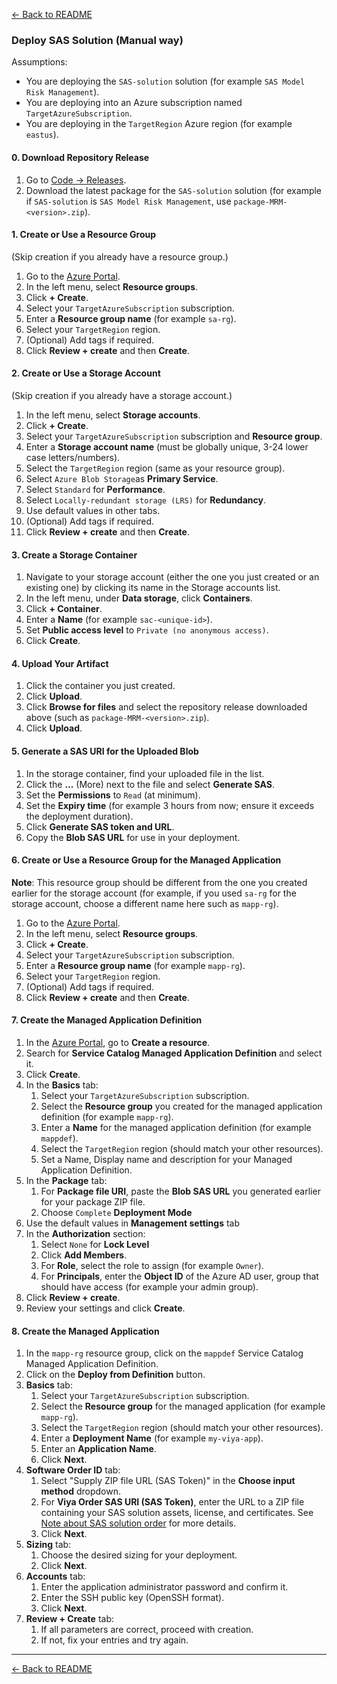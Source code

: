 [← Back to README](../README.md)

### Deploy SAS Solution (Manual way)

Assumptions:

* You are deploying the `SAS-solution` solution (for example `SAS Model Risk Management`).
* You are deploying into an Azure subscription named `TargetAzureSubscription`.
* You are deploying in the `TargetRegion` Azure region (for example `eastus`).

#### 0. Download Repository Release

1. Go to [Code → Releases](https://github.com/sassoftware/viya4-solutions-automation/releases).
2. Download the latest package for the `SAS-solution` solution (for example if `SAS-solution` is `SAS Model Risk Management`, use `package-MRM-<version>.zip`).

#### 1. Create or Use a Resource Group

(Skip creation if you already have a resource group.)

1. Go to the [Azure Portal](https://portal.azure.com).
2. In the left menu, select **Resource groups**.
3. Click **+ Create**.
4. Select your `TargetAzureSubscription` subscription.
5. Enter a **Resource group name** (for example `sa-rg`).
6. Select your `TargetRegion` region.
6. (Optional) Add tags if required.
7. Click **Review + create** and then **Create**.

#### 2. Create or Use a Storage Account

(Skip creation if you already have a storage account.)

1. In the left menu, select **Storage accounts**.
2. Click **+ Create**.
3. Select your `TargetAzureSubscription` subscription and **Resource group**.
4. Enter a **Storage account name** (must be globally unique, 3-24 lower case letters/numbers).
5. Select the `TargetRegion` region (same as your resource group).
6. Select `Azure Blob Storage`as **Primary Service**.
6. Select `Standard` for **Performance**.
7. Select `Locally-redundant storage (LRS)` for **Redundancy**.
8. Use default values in other tabs.
9. (Optional) Add tags if required.
10. Click **Review + create** and then **Create**.

#### 3. Create a Storage Container

1. Navigate to your storage account (either the one you just created or an existing one) by clicking its name in the Storage accounts list.
2. In the left menu, under **Data storage**, click **Containers**.
3. Click **+ Container**.
4. Enter a **Name** (for example `sac-<unique-id>`).
5. Set **Public access level** to `Private (no anonymous access)`.
6. Click **Create**.

#### 4. Upload Your Artifact

1. Click the container you just created.
2. Click **Upload**.
3. Click **Browse for files** and select the repository release downloaded above (such as `package-MRM-<version>.zip`).
4. Click **Upload**.

#### 5. Generate a SAS URI for the Uploaded Blob

1. In the storage container, find your uploaded file in the list.
2. Click the **...** (More) next to the file and select **Generate SAS**.
3. Set the **Permissions** to `Read` (at minimum).
4. Set the **Expiry time** (for example 3 hours from now; ensure it exceeds the deployment duration).
5. Click **Generate SAS token and URL**.
6. Copy the **Blob SAS URL** for use in your deployment.

#### 6. Create or Use a Resource Group for the Managed Application

**Note**: This resource group should be different from the one you created earlier for the storage account (for example, if you used `sa-rg` for the storage account, choose a different name here such as `mapp-rg`).

1. Go to the [Azure Portal](https://portal.azure.com).
2. In the left menu, select **Resource groups**.
3. Click **+ Create**.
4. Select your `TargetAzureSubscription` subscription.
5. Enter a **Resource group name** (for example `mapp-rg`).
6. Select your `TargetRegion` region.
6. (Optional) Add tags if required.
7. Click **Review + create** and then **Create**.

#### 7. Create the Managed Application Definition

1. In the [Azure Portal](https://portal.azure.com), go to **Create a resource**.
2. Search for **Service Catalog Managed Application Definition** and select it.
3. Click **Create**.
4. In the **Basics** tab:
    1. Select your `TargetAzureSubscription` subscription.
    2. Select the **Resource group** you created for the managed application definition (for example `mapp-rg`).
    3. Enter a **Name** for the managed application definition (for example `mappdef`).
    4. Select the `TargetRegion` region (should match your other resources).
    5. Set a Name, Display name and description for your Managed Application Definition.
5. In the **Package** tab:
    1. For **Package file URI**, paste the **Blob SAS URL** you generated earlier for your package ZIP file.
    2. Choose `Complete` **Deployment Mode**
6. Use the default values in **Management settings** tab
7. In the **Authorization** section:
    1. Select `None` for **Lock Level**
    2. Click **Add Members**.
    3. For **Role**, select the role to assign (for example `Owner`).
    4. For **Principals**, enter the **Object ID** of the Azure AD user, group that should have access (for example your admin group).
8. Click **Review + create**.
9. Review your settings and click **Create**.

#### 8. Create the Managed Application

1. In the `mapp-rg` resource group, click on the `mappdef` Service Catalog Managed Application Definition.
2. Click on the **Deploy from Definition** button.
3. **Basics** tab:
   1. Select your `TargetAzureSubscription` subscription.
   2. Select the **Resource group** for the managed application (for example `mapp-rg`).
   3. Select the `TargetRegion` region (should match your other resources).
   4. Enter a **Deployment Name** (for example `my-viya-app`).
   5. Enter an **Application Name**.
   6. Click **Next**.
4. **Software Order ID** tab:
   1. Select "Supply ZIP file URL (SAS Token)" in the **Choose input method** dropdown.
   2. For **Viya Order SAS URI (SAS Token)**, enter the URL to a ZIP file containing your SAS solution assets, license, and certificates. See [Note about SAS solution order](/doc/sas-solution-order.md) for more details.
   3. Click **Next**.
5. **Sizing** tab:
   1. Choose the desired sizing for your deployment.
   2. Click **Next**.
6. **Accounts** tab:
   1. Enter the application administrator password and confirm it.
   2. Enter the SSH public key (OpenSSH format).
   3. Click **Next**.
7. **Review + Create** tab:
   1. If all parameters are correct, proceed with creation.
   2. If not, fix your entries and try again.


---
[← Back to README](../README.md)